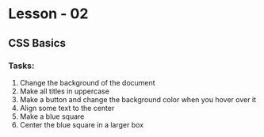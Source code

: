 # Lesson - 02
## CSS Basics

### Tasks:

1) Change the background of the document
2) Make all titles in uppercase
3) Make a button and change the background color when you hover over it
4) Align some text to the center
5) Make a blue square
6) Center the blue square in a larger box